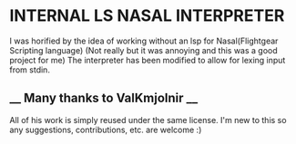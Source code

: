 # __INTERNAL LS NASAL INTERPRETER__
 I was horified by the idea of working without an lsp for Nasal(Flightgear Scripting language)
 (Not really but it was annoying and this was a good project for me)
 The interpreter has been modified to allow for lexing input from stdin.
## __ Many thanks to ValKmjolnir __
All of his work is simply reused under the same license. 
I'm new to this so any suggestions, contributions, etc. are welcome :)
